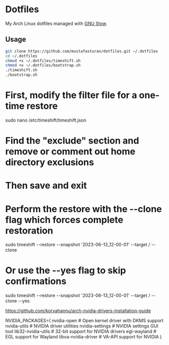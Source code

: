 # Dotfiles

My Arch Linux dotfiles managed with [GNU Stow](https://www.gnu.org/software/stow/).

## Usage

```bash
git clone https://github.com/mustafasturan/dotfiles.git ~/.dotfiles
cd ~/.dotfiles
chmod +x ~/.dotfiles/timeshift.sh
chmod +x ~/.dotfiles/bootstrap.sh
./timeshift.sh
./bootstrap.sh
```

# First, modify the filter file for a one-time restore
sudo nano /etc/timeshift/timeshift.json

# Find the "exclude" section and remove or comment out home directory exclusions
# Then save and exit

# Perform the restore with the --clone flag which forces complete restoration
sudo timeshift --restore --snapshot '2023-06-13_12-00-01' --target / --clone

# Or use the --yes flag to skip confirmations
sudo timeshift --restore --snapshot '2023-06-13_12-00-01' --target / --clone --yes

https://github.com/korvahannu/arch-nvidia-drivers-installation-guide

 NVIDIA_PACKAGES=(
        nvidia-open          # Open kernel driver with DKMS support
        nvidia-utils         # NVIDIA driver utilities
        nvidia-settings      # NVIDIA settings GUI tool
        lib32-nvidia-utils   # 32-bit support for NVIDIA drivers
        egl-wayland          # EGL support for Wayland
        libva-nvidia-driver  # VA-API support for NVIDIA
    )